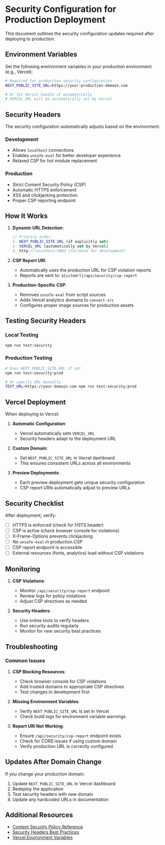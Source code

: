 # Security Configuration for Production Deployment

This document outlines the security configuration updates required after deploying to production.

## Environment Variables

Set the following environment variables in your production environment (e.g., Vercel):

```bash
# Required for production security configuration
NEXT_PUBLIC_SITE_URL=https://your-production-domain.com

# Or let Vercel handle it automatically
# VERCEL_URL will be automatically set by Vercel
```

## Security Headers

The security configuration automatically adjusts based on the environment:

### Development
- Allows `localhost` connections
- Enables `unsafe-eval` for better developer experience
- Relaxed CSP for hot module replacement

### Production
- Strict Content Security Policy (CSP)
- Automatic HTTPS enforcement
- XSS and clickjacking protection
- Proper CSP reporting endpoint

## How It Works

1. **Dynamic URL Detection**:
   ```typescript
   // Priority order:
   1. NEXT_PUBLIC_SITE_URL (if explicitly set)
   2. VERCEL_URL (automatically set by Vercel)
   3. http://localhost:3001 (fallback for development)
   ```

2. **CSP Report URI**:
   - Automatically uses the production URL for CSP violation reports
   - Reports are sent to: `${siteUrl}/api/security/csp-report`

3. **Production-Specific CSP**:
   - Removes `unsafe-eval` from script sources
   - Adds Vercel analytics domains to `connect-src`
   - Configures proper image sources for production assets

## Testing Security Headers

### Local Testing
```bash
npm run test:security
```

### Production Testing
```bash
# Uses NEXT_PUBLIC_SITE_URL if set
npm run test:security:prod

# Or specify URL manually
TEST_URL=https://your-domain.com npm run test:security:prod
```

## Vercel Deployment

When deploying to Vercel:

1. **Automatic Configuration**:
   - Vercel automatically sets `VERCEL_URL`
   - Security headers adapt to the deployment URL

2. **Custom Domain**:
   - Set `NEXT_PUBLIC_SITE_URL` in Vercel dashboard
   - This ensures consistent URLs across all environments

3. **Preview Deployments**:
   - Each preview deployment gets unique security configuration
   - CSP report URIs automatically adjust to preview URLs

## Security Checklist

After deployment, verify:

- [ ] HTTPS is enforced (check for HSTS header)
- [ ] CSP is active (check browser console for violations)
- [ ] X-Frame-Options prevents clickjacking
- [ ] No `unsafe-eval` in production CSP
- [ ] CSP report endpoint is accessible
- [ ] External resources (fonts, analytics) load without CSP violations

## Monitoring

1. **CSP Violations**:
   - Monitor `/api/security/csp-report` endpoint
   - Review logs for policy violations
   - Adjust CSP directives as needed

2. **Security Headers**:
   - Use online tools to verify headers
   - Run security audits regularly
   - Monitor for new security best practices

## Troubleshooting

### Common Issues

1. **CSP Blocking Resources**:
   - Check browser console for CSP violations
   - Add trusted domains to appropriate CSP directives
   - Test changes in development first

2. **Missing Environment Variables**:
   - Verify `NEXT_PUBLIC_SITE_URL` is set in Vercel
   - Check build logs for environment variable warnings

3. **Report URI Not Working**:
   - Ensure `/api/security/csp-report` endpoint exists
   - Check for CORS issues if using custom domain
   - Verify production URL is correctly configured

## Updates After Domain Change

If you change your production domain:

1. Update `NEXT_PUBLIC_SITE_URL` in Vercel dashboard
2. Redeploy the application
3. Test security headers with new domain
4. Update any hardcoded URLs in documentation

## Additional Resources

- [Content Security Policy Reference](https://developer.mozilla.org/en-US/docs/Web/HTTP/CSP)
- [Security Headers Best Practices](https://securityheaders.com/)
- [Vercel Environment Variables](https://vercel.com/docs/environment-variables)